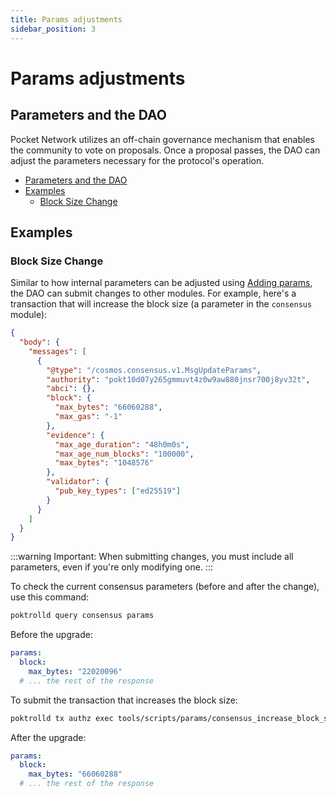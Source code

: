 ```yaml
---
title: Params adjustments
sidebar_position: 3
---
```


# Params adjustments <!-- omit in toc -->

## Parameters and the DAO

Pocket Network utilizes an off-chain governance mechanism that enables the community to vote on proposals. Once a proposal passes, the DAO can adjust the parameters necessary for the protocol's operation.

- [Parameters and the DAO](#parameters-and-the-dao)
- [Examples](#examples)
  - [Block Size Change](#block-size-change)

## Examples

### Block Size Change

Similar to how internal parameters can be adjusted using [Adding params](../../develop/developer_guide/adding_params.md), the DAO can submit changes to other modules. For example, here's a transaction that will increase the block size (a parameter in the `consensus` module):

```json
{
  "body": {
    "messages": [
      {
        "@type": "/cosmos.consensus.v1.MsgUpdateParams",
        "authority": "pokt10d07y265gmmuvt4z0w9aw880jnsr700j8yv32t",
        "abci": {},
        "block": {
          "max_bytes": "66060288",
          "max_gas": "-1"
        },
        "evidence": {
          "max_age_duration": "48h0m0s",
          "max_age_num_blocks": "100000",
          "max_bytes": "1048576"
        },
        "validator": {
          "pub_key_types": ["ed25519"]
        }
      }
    ]
  }
}
```

:::warning
Important: When submitting changes, you must include all parameters, even if you're only modifying one.
:::

To check the current consensus parameters (before and after the change), use this command:

```bash
poktrolld query consensus params
```

Before the upgrade:

```yaml
params:
  block:
    max_bytes: "22020096"
  # ... the rest of the response
```

To submit the transaction that increases the block size:

```bash
poktrolld tx authz exec tools/scripts/params/consensus_increase_block_size.json --from pnf --yes
```

After the upgrade:

```yaml
params:
  block:
    max_bytes: "66060288"
  # ... the rest of the response
```
